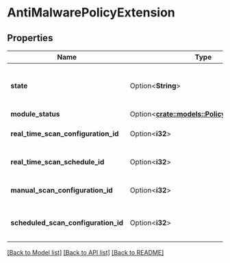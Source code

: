 # AntiMalwarePolicyExtension

## Properties

Name | Type | Description | Notes
------------ | ------------- | ------------- | -------------
**state** | Option<**String**> | Module state. The 'inherited' value is write-only. | [optional]
**module_status** | Option<[**crate::models::PolicyModuleStatus**](policyModuleStatus.md)> |  | [optional]
**real_time_scan_configuration_id** | Option<**i32**> | ID of the Real Time Scan Configuration. | [optional]
**real_time_scan_schedule_id** | Option<**i32**> | ID of the Real Time Schedule. | [optional]
**manual_scan_configuration_id** | Option<**i32**> | ID of the Manual Scan Configuration. | [optional]
**scheduled_scan_configuration_id** | Option<**i32**> | ID of the Scheduled Scan Configuration. | [optional]

[[Back to Model list]](../README.md#documentation-for-models) [[Back to API list]](../README.md#documentation-for-api-endpoints) [[Back to README]](../README.md)


